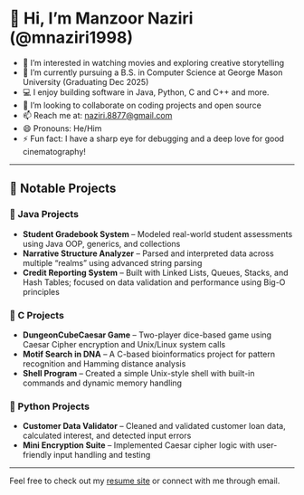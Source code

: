 # 👋 Hi, I’m Manzoor Naziri (@mnaziri1998)

- 👀 I’m interested in watching movies and exploring creative storytelling  
- 🌱 I’m currently pursuing a B.S. in Computer Science at George Mason University (Graduating Dec 2025)  
- 💻 I enjoy building software in Java, Python, C and C++ and more.
- 💞️ I’m looking to collaborate on coding projects and open source  
- 📫 Reach me at: [naziri.8877@gmail.com](mailto:naziri.8877@gmail.com)  
- 😄 Pronouns: He/Him  
- ⚡ Fun fact: I have a sharp eye for debugging and a deep love for good cinematography!

---

## 💼 Notable Projects

### 🔹 Java Projects
- **Student Gradebook System** – Modeled real-world student assessments using Java OOP, generics, and collections  
- **Narrative Structure Analyzer** – Parsed and interpreted data across multiple “realms” using advanced string parsing  
- **Credit Reporting System** – Built with Linked Lists, Queues, Stacks, and Hash Tables; focused on data validation and performance using Big-O principles

### 🔹 C Projects
- **DungeonCubeCaesar Game** – Two-player dice-based game using Caesar Cipher encryption and Unix/Linux system calls  
- **Motif Search in DNA** – A C-based bioinformatics project for pattern recognition and Hamming distance analysis  
- **Shell Program** – Created a simple Unix-style shell with built-in commands and dynamic memory handling

### 🔹 Python Projects
- **Customer Data Validator** – Cleaned and validated customer loan data, calculated interest, and detected input errors  
- **Mini Encryption Suite** – Implemented Caesar cipher logic with user-friendly input handling and testing

---

Feel free to check out my [resume site](https://mnaziri1998.github.io/Manzoor-Resume-/) or connect with me through email.
